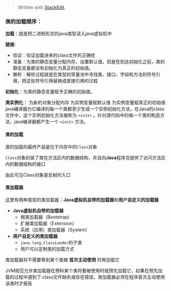 


> Written with [StackEdit](https://stackedit.io/).

### 类的加载顺序：

**加载**：就是把二进制形式的java类型读入java虚拟机中

**链接**:

 - 验证：验证加载进来的class文件的正确性
 - 准备：为类的静态变量分配内存，设置默认值。但是在到达初始化之前，类的静态变量都没有初始化为真正的初始值。
 - 解析：解析过程就是在类型的常量池中寻找类、接口、字段和方法的符号引用，把这些符号引用替换成直接引用的过程

**初始化**：为类的静态变量赋予正确的初始值。

**类实例化**：
为新的对象分配内存
为实例变量赋默认值
为实例变量赋真正的初始值
java编译器为它编译的每一个类都至少生成一个实例初始化方法，在Java的class文件中，这个实例初始化方法被称为 `<init>` 。针对源代码中的每一个类的构造方法，java编译器都产生一个 `<init>` 方法。


#### 类的加载

类的加载的最终产品是位于内存中的`Class`对象

`Class`对象封装了类在方法区内的数据结构，并且向**Java**程序员提供了访问方法区内的数据结构的接口

由此可见Class对象是反射的入口

#### 类加载器
这里有两种类型的类加载器：**Java虚拟机自带的加载器**和**用户自定义的加载器**

- **Java虚拟机自带的加载器**
	- 根类加载器（Bootstrap)
	- 扩展类加载器（Extension）
	- 系统（应用）类加载器（System）
- **用户自定义的类加载器**
	- `java.lang.ClassLoader`的子类
	- 用户可以定制类的加载方式

类加载器并不需要等到某个类被 **首次主动使用** 时再加载它

JVM规范允许类加载器在预料某个类将要被使用时就预先加载它，如果在预先加载的过程中遇到了.class文件缺失或存在错误，类加载器必须在程序首次主动使用该类时才报告
<!--stackedit_data:
eyJoaXN0b3J5IjpbLTIwOTExNDE4NzQsMjA3MjY5MTU5NywxNT
k1ODA3MzgwLDE0ODEzODY0Ml19
-->